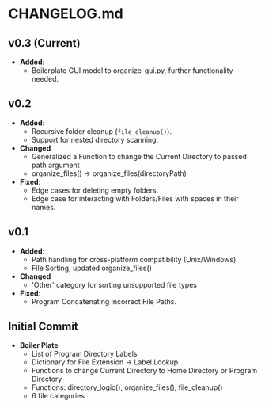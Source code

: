 # **CHANGELOG.md**  

## v0.3 (Current)
- **Added**:
  - Boilerplate GUI model to organize-gui.py, further functionality needed.

## v0.2
- **Added**:  
  - Recursive folder cleanup (`file_cleanup()`).  
  - Support for nested directory scanning.
- **Changed**
  - Generalized a Function to change the Current Directory to passed path argument
  - organize_files() -> organize_files(directoryPath)
- **Fixed**:    
  - Edge cases for deleting empty folders.
  - Edge case for interacting with Folders/Files with spaces in their names.  

## v0.1
- **Added**:  
  - Path handling for cross-platform compatibility (Unix/Windows).
  - File Sorting, updated organize_files() 
- **Changed**
  - 'Other' category for sorting unsupported file types
- **Fixed**: 
  - Program Concatenating incorrect File Paths.

## Initial Commit
- **Boiler Plate**
  - List of Program Directory Labels
  - Dictionary for File Extension -> Label Lookup
  - Functions to change Current Directory to Home Directory or Program Directory
  - Functions: directory_logic(), organize_files(), file_cleanup() 
  - 6 file categories